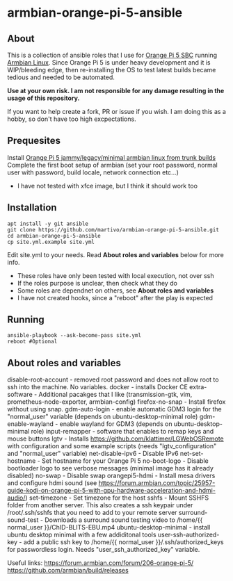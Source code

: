 # armbian-orange-pi-5-ansible
## About
This is a collection of ansible roles that I use for [Orange Pi 5 SBC](http://www.orangepi.org/html/hardWare/computerAndMicrocontrollers/details/Orange-Pi-5.html)  running [Armbian Linux](https://www.armbian.com/orangepi-5/).
Since Orange Pi 5 is under heavy development and it is WIP/bleeding edge, then re-installing the OS to test latest builds became tedious and needed to be automated.

**Use at your own risk. I am not responsible for any damage resulting in the usage of this repository.**

If you want to help create a fork, PR or issue if you wish.
I am doing this as a hobby, so don't have too high excpectations.




## Prequesites
Install [Orange Pi 5 jammy/legacy/minimal armbian linux from trunk builds](https://github.com/armbian/build/releases)
Complete the first boot setup of armbian (set your root password, normal user with password, build locale, network connection etc...)

* I have not tested with xfce image, but I think it should work too

## Installation
```
apt install -y git ansible
git clone https://github.com/martivo/armbian-orange-pi-5-ansible.git
cd armbian-orange-pi-5-ansible
cp site.yml.example site.yml
```

Edit site.yml to your needs. Read **About roles and variables** below for more info.

* These roles have only been tested with local execution, not over ssh
* If the roles purpose is unclear, then check what they do
* Some roles are dependnet on others, see **About roles and variables**
* I have not created hooks, since a "reboot" after the play is expected

## Running
```
ansible-playbook --ask-become-pass site.yml
reboot #Optional
```

## About roles and variables
disable-root-account - removed root password and does not allow root to ssh into the machine. No variables.
docker - installs Docker CE
extra-software - Additional pacakges that I like (transmission-gtk, vim, prometheus-node-exporter, armbian-config)
firefox-no-snap - Install firefox without using snap.
gdm-auto-login - enable automatic GDM3 login for the "normal_user" variable (depends on ubuntu-desktop-minimal role)
gdm-enable-wayland - enable wayland for GDM3 (depends on ubuntu-desktop-minimal role)
input-remapper - software that enables to remap keys and mouse buttons
lgtv - Installs https://github.com/klattimer/LGWebOSRemote with configuration and some example scripts (needs "lgtv_configuration" and "normal_user" variable)
net-disable-ipv6 - Disable IPv6
net-set-hostname - Set hostname for your Orange Pi 5 
no-boot-logo - Disable bootloader logo to see verbose messages (minimal image has it already disabled)
no-swap - Disable swap 
orangepi5-hdmi - Install mesa drivers and configure hdmi sound (see https://forum.armbian.com/topic/25957-guide-kodi-on-orange-pi-5-with-gpu-hardware-acceleration-and-hdmi-audio/)
set-timezone - Set timezone for the host
sshfs - Mount SSHFS folder from another server. This also creates a ssh keypair under /root/.ssh/sshfs that you need to add to your remote server
surround-sound-test - Downloads a surround sound testing video to /home/{{ normal_user }}/ChID-BLITS-EBU.mp4
ubuntu-desktop-minimal - install ubuntu desktop minimal with a few addiditonal tools
user-ssh-authorized-key - add a public ssh key to /home/{{ normal_user }}/.ssh/authorized_keys for passwordless login. Needs "user_ssh_authorized_key" variable.


Useful links:
https://forum.armbian.com/forum/206-orange-pi-5/ 
https://github.com/armbian/build/releases
